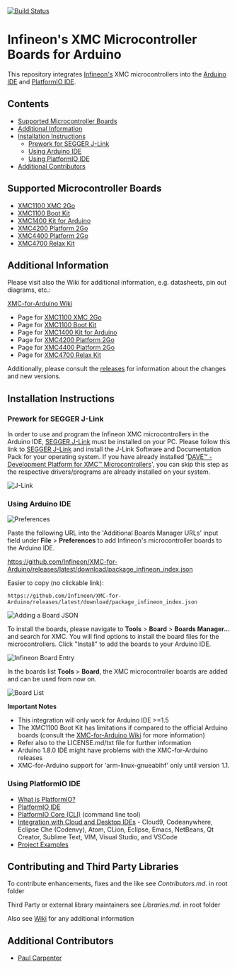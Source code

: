 [![Build Status](https://travis-ci.org/Infineon/XMC-for-Arduino.svg?branch=master)](https://travis-ci.org/Infineon/XMC-for-Arduino)
# Infineon's XMC Microcontroller Boards for Arduino

This repository integrates [Infineon's](https://www.infineon.com/) XMC microcontrollers into the [Arduino IDE](https://www.arduino.cc/en/main/software) and [PlatformIO IDE](https://platformio.org/platformio-ide?utm_source=github&utm_medium=xmc-for-arduino).

## Contents
- [Supported Microcontroller Boards](#supported-microcontroller-boards)
- [Additional Information](#additional-information)
- [Installation Instructions](#installation-instructions)
  * [Prework for SEGGER J-Link](#prework-for-segger-j-link)
  * [Using Arduino IDE](#using-arduino-ide)
  * [Using PlatformIO IDE](#using-platformio-ide)
- [Additional Contributors](#additional-contributors)

## Supported Microcontroller Boards

* [XMC1100 XMC 2Go](https://www.infineon.com/cms/en/product/evaluation-boards/kit_xmc_2go_xmc1100_v1/)
* [XMC1100 Boot Kit](https://www.infineon.com/cms/en/product/evaluation-boards/kit_xmc11_boot_001/)
* [XMC1400 Kit for Arduino](https://www.infineon.com/cms/en/product/evaluation-boards/kit_xmc1400_arduino/)
* [XMC4200 Platform 2Go](https://www.infineon.com/cms/en/product/evaluation-boards/kit_xmc_plt2go_xmc4200/)
* [XMC4400 Platform 2Go](https://www.infineon.com/cms/en/product/evaluation-boards/kit_xmc_plt2go_xmc4400//)
* [XMC4700 Relax Kit](https://www.infineon.com/cms/en/product/evaluation-boards/kit_xmc47_relax_v1/)

## Additional Information

Please visit also the Wiki for additional information, e.g. datasheets, pin out diagrams, etc.:

[XMC-for-Arduino Wiki](https://github.com/Infineon/XMC-for-Arduino/wiki)

* Page for [XMC1100 XMC 2Go](https://github.com/Infineon/XMC-for-Arduino/wiki/XMC-2Go)
* Page for [XMC1100 Boot Kit](https://github.com/Infineon/XMC-for-Arduino/wiki/XMC1100-Boot-Kit)
* Page for [XMC1400 Kit for Arduino](https://github.com/Infineon/XMC-for-Arduino/wiki/XMC1400-Kit-for-Arduino)
* Page for [XMC4200 Platform 2Go](https://github.com/Infineon/XMC-for-Arduino/wiki/XMC4200-Platform2Go)
* Page for [XMC4400 Platform 2Go](https://github.com/Infineon/XMC-for-Arduino/wiki/XMC4400-Platform2Go)
* Page for [XMC4700 Relax Kit](https://github.com/Infineon/XMC-for-Arduino/wiki/XMC4700-Relax-Kit)

Additionally, please consult the [releases](https://github.com/Infineon/XMC-for-Arduino/releases) for information about the changes and new versions.

## Installation Instructions

### Prework for SEGGER J-Link

In order to use and program the Infineon XMC microcontrollers in the Arduino IDE, [SEGGER J-Link](https://www.segger.com/downloads/jlink) must be installed on your PC. Please follow this link to [SEGGER J-Link](https://www.segger.com/downloads/jlink) and install the J-Link Software and Documentation Pack for your operating system.
If you have already installed '[DAVE™ - Development Platform for XMC™ Microcontrollers](https://infineoncommunity.com/dave-download_ID645)', you can skip this step as the respective drivers/programs are already installed on your system.

![J-Link](https://raw.githubusercontent.com/infineon/assets/master/Pictures/J-Link_Packages.png)

### Using Arduino IDE

![Preferences](https://raw.githubusercontent.com/infineon/assets/master/Pictures/Preferences.png)

Paste the following URL into the 'Additional Boards Manager URLs' input field under **File** > **Preferences** to add Infineon's microcontroller boards to the Arduino IDE.


https://github.com/Infineon/XMC-for-Arduino/releases/latest/download/package_infineon_index.json

Easier to copy (no clickable link):

```
https://github.com/Infineon/XMC-for-Arduino/releases/latest/download/package_infineon_index.json
```

![Adding a Board JSON](https://raw.githubusercontent.com/infineon/assets/master/Pictures/Preferences_JSON.png)

To install the boards, please navigate to **Tools** > **Board** > **Boards Manager...** and search for XMC. You will find options to install the board files for the microcontrollers. Click "Install" to add the boards to your Arduino IDE.

![Infineon Board Entry](https://raw.githubusercontent.com/infineon/assets/master/Pictures/Boards_Manager_Entry.png)

In the boards list **Tools** > **Board**, the XMC microcontroller boards are added and can be used from now on.

![Board List](https://raw.githubusercontent.com/infineon/assets/master/Pictures/Board_List.png)

**Important Notes**

* This integration will only work for Arduino IDE >=1.5
* The XMC1100 Boot Kit has limitations if compared to the official Arduino boards (consult the [XMC-for-Arduino Wiki](https://github.com/Infineon/XMC-for-Arduino/wiki) for more information)
* Refer also to the LICENSE.md/txt file for further information
* Arduino 1.8.0 IDE might have problems with the XMC-for-Arduino releases
* XMC-for-Arduino support for 'arm-linux-gnueabihf' only until version 1.1.

### Using PlatformIO IDE

- [What is PlatformIO?](http://docs.platformio.org/en/latest/what-is-platformio.html?utm_source=github&utm_medium=xmc-for-arduino)
- [PlatformIO IDE](http://platformio.org/platformio-ide?utm_source=github&utm_medium=xmc-for-arduino)
- [PlatformIO Core (CLI)](http://docs.platformio.org/en/latest/core.html?utm_source=github&utm_medium=xmc-for-arduino) (command line tool)
- [Integration with Cloud and Desktop IDEs](http://docs.platformio.org/en/latest/ide.html?utm_source=github&utm_medium=xmc-for-arduino) -
  Cloud9, Codeanywhere, Eclipse Che (Codenvy), Atom, CLion, Eclipse, Emacs, NetBeans, Qt Creator, Sublime Text, VIM, Visual Studio, and VSCode
- [Project Examples](https://github.com/Infineon/platformio-infineonxmc/tree/master/examples)

## Contributing and Third Party Libraries

To contribute enhancements, fixes and the like see *Contributors.md*. in root folder

Third Party or external library maintainers see *Libraries.md*. in root folder
    
Also see [Wiki](https://github.com/Infineon/XMC-for-Arduino/wiki) for any additional information

## Additional Contributors

* [Paul Carpenter](https://github.com/techpaul)
